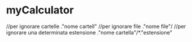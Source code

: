 # myCalculator
//per ignorare cartelle ."nome cartell"
//per ignorare file ."nome file"/
//per ignorare una determinata estensione ."nome cartella"/*."estensione"
